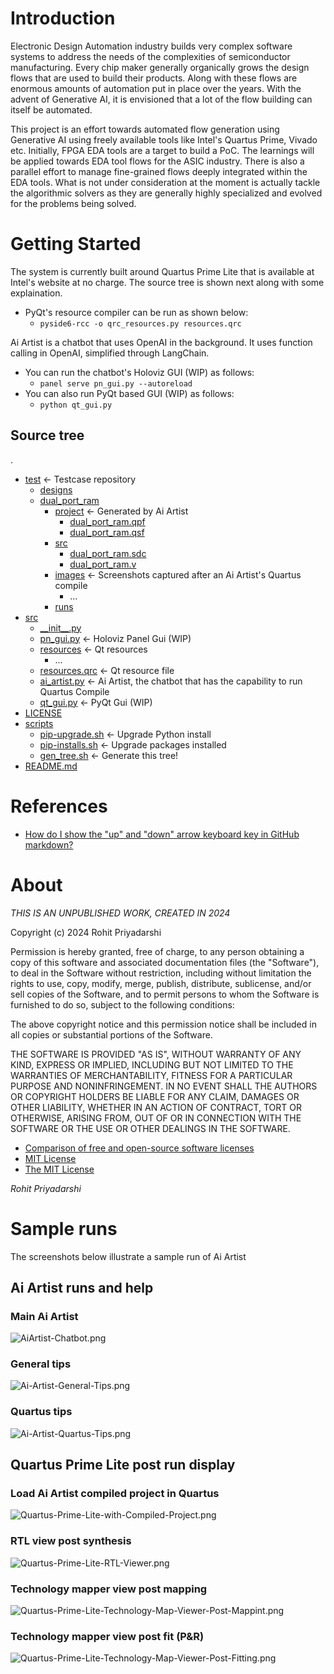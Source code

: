 # Introduction 
Electronic Design Automation industry builds very complex software systems to address the needs of the complexities of semiconductor manufacturing. Every chip maker generally organically grows the design flows that are used to build their products. Along with these flows are enormous amounts of automation put in place over the years. With the advent of Generative AI, it is envisioned that a lot of the flow building can itself be automated. 

This project is an effort towards automated flow generation using Generative AI using freely available tools like Intel's Quartus Prime, Vivado etc. Initially, FPGA EDA tools are a target to build a PoC. The learnings will be applied towards EDA tool flows for the ASIC industry. There is also a parallel effort to manage fine-grained flows deeply integrated within the EDA tools. What is not under consideration at the moment is actually tackle the algorithmic solvers as they are generally highly specialized and evolved for the problems being solved. 

# Getting Started
The system is currently built around Quartus Prime Lite that is available at Intel's website at no charge. The source tree is shown next along with some explaination.
* PyQt's resource compiler can be run as shown below: 
  * ```pyside6-rcc -o qrc_resources.py resources.qrc``` 

Ai Artist is a chatbot that uses OpenAI in the background. It uses function calling in OpenAI, simplified through LangChain. 
* You can run the chatbot's Holoviz GUI (WIP) as follows:
  * ```panel serve pn_gui.py --autoreload```
* You can also run PyQt based GUI (WIP) as follows:
  * ```python qt_gui.py```

## Source tree
.
 * [test](./test) &#8592; Testcase repository
   * [designs](./test/designs)
   * [dual_port_ram](./test/designs/dual_port_ram)
     * [project](./test/designs/dual_port_ram/project) &#8592; Generated by Ai Artist
       * [dual_port_ram.qpf](./test/designs/dual_port_ram/project/dual_port_ram.qpf)
       * [dual_port_ram.qsf](./test/designs/dual_port_ram/project/dual_port_ram.qsf)
     * [src](./test/designs/dual_port_ram/src)
       * [dual_port_ram.sdc](./test/designs/dual_port_ram/src/dual_port_ram.sdc)
       * [dual_port_ram.v](./test/designs/dual_port_ram/src/dual_port_ram.v)
     * [images](./test/designs/dual_port_ram/images) &#8592; Screenshots captured after an Ai Artist's Quartus compile
       * ...
     * [runs](./test/designs/dual_port_ram/runs)
 * [src](./src)
   * [\_\_init\_\_.py](./src/__init__.py)
   * [pn_gui.py](./src/pn_gui.py) &#8592; Holoviz Panel Gui (WIP)
   * [resources](./src/resources) &#8592; Qt resources
     * ...
   * [resources.qrc](./src/resources.qrc) &#8592; Qt resource file
   * [ai_artist.py](./src/ai_artist.py) &#8592; Ai Artist, the chatbot that has the capability to run Quartus Compile
   * [qt_gui.py](./src/qt_gui.py) &#8592; PyQt Gui (WIP)
 * [LICENSE](./LICENSE)
 * [scripts](./scripts)
   * [pip-upgrade.sh](./scripts/pip-upgrade.sh) &#8592; Upgrade Python install
   * [pip-installs.sh](./scripts/pip-installs.sh) &#8592; Upgrade packages installed
   * [gen_tree.sh](./scripts/gen_tree.sh) &#8592; Generate this tree!
 * [README.md](./README.md)

# References
* [How do I show the "up" and "down" arrow keyboard key in GitHub markdown?](https://stackoverflow.com/questions/54954544/how-do-i-show-the-up-and-down-arrow-keyboard-key-in-github-markdown)

# About
*THIS IS AN UNPUBLISHED WORK, CREATED IN 2024*
 
Copyright (c) 2024 Rohit Priyadarshi

Permission is hereby granted, free of charge, to any person obtaining a copy of this software and associated documentation files (the "Software"), to deal in the Software without restriction, including without limitation the rights to use, copy, modify, merge, publish, distribute, sublicense, and/or sell copies of the Software, and to permit persons to whom the Software is furnished to do so, subject to the following conditions:

The above copyright notice and this permission notice shall be included in all copies or substantial portions of the Software.

THE SOFTWARE IS PROVIDED "AS IS", WITHOUT WARRANTY OF ANY KIND, EXPRESS OR IMPLIED, INCLUDING BUT NOT LIMITED TO THE WARRANTIES OF MERCHANTABILITY, FITNESS FOR A PARTICULAR PURPOSE AND NONINFRINGEMENT. IN NO EVENT SHALL THE AUTHORS OR COPYRIGHT HOLDERS BE LIABLE FOR ANY CLAIM, DAMAGES OR OTHER LIABILITY, WHETHER IN AN ACTION OF CONTRACT, TORT OR OTHERWISE, ARISING FROM, OUT OF OR IN CONNECTION WITH THE SOFTWARE OR THE USE OR OTHER DEALINGS IN THE SOFTWARE.

- [Comparison of free and open-source software licenses](https://en.wikipedia.org/wiki/Comparison_of_free_and_open-source_software_licenses)
- [MIT License](https://en.wikipedia.org/wiki/MIT_License)
- [The MIT License](https://opensource.org/licenses/MIT)

_Rohit Priyadarshi_

# Sample runs
The screenshots below illustrate a sample run of Ai Artist
## Ai Artist runs and help
### Main Ai Artist 
![AiArtist-Chatbot.png](./test/designs/dual_port_ram/images/AiArtist-Chatbot.png)
### General tips
![Ai-Artist-General-Tips.png](./test/designs/dual_port_ram/images/Ai-Artist-General-Tips.png)
### Quartus tips
![Ai-Artist-Quartus-Tips.png](./test/designs/dual_port_ram/images/Ai-Artist-Quartus-Tips.png)
## Quartus Prime Lite post run display
### Load Ai Artist compiled project in Quartus
![Quartus-Prime-Lite-with-Compiled-Project.png](./test/designs/dual_port_ram/images/Quartus-Prime-Lite-with-Compiled-Project.png)
### RTL view post synthesis
![Quartus-Prime-Lite-RTL-Viewer.png](./test/designs/dual_port_ram/images/Quartus-Prime-Lite-RTL-Viewer.png)
### Technology mapper view post mapping
![Quartus-Prime-Lite-Technology-Map-Viewer-Post-Mappint.png](./test/designs/dual_port_ram/images/Quartus-Prime-Lite-Technology-Map-Viewer-Post-Mappint.png)
### Technology mapper view post fit (P&R)
![Quartus-Prime-Lite-Technology-Map-Viewer-Post-Fitting.png](./test/designs/dual_port_ram/images/Quartus-Prime-Lite-Technology-Map-Viewer-Post-Fitting.png)
